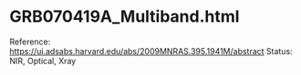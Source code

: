 # GRB070419A_Multiband.html

Reference: https://ui.adsabs.harvard.edu/abs/2009MNRAS.395.1941M/abstract
Status: NIR, Optical, Xray